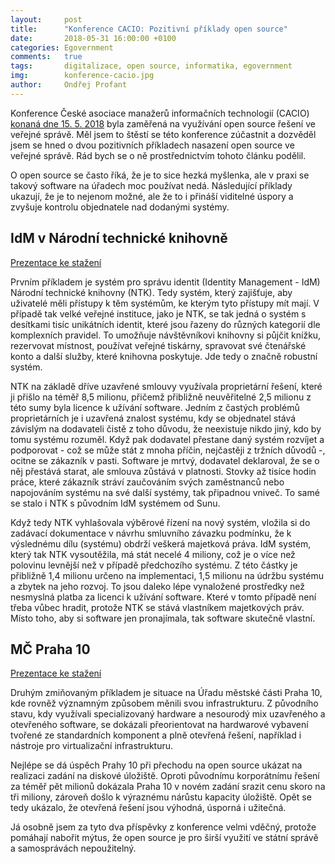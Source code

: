 ```yaml
---
layout:     post
title:      "Konference CACIO: Pozitivní příklady open source"
date:       2018-05-31 16:00:00 +0100
categories: Egovernment
comments:   true
tags:       digitalizace, open source, informatika, egovernment
img:        konference-cacio.jpg
author:     Ondřej Profant
---
```


Konference České asociace manažerů informačních technologií (CACIO) [konaná dne 15. 5. 2018](http://www.cacio.cz/akce/2018/kdy-a-proc-zvolit-reseni-open-source-2018) byla zaměřená na využívání open source řešení ve veřejné správě. Měl jsem to štěstí se této konference zúčastnit a dozvěděl jsem se hned o dvou pozitivních příkladech nasazení open source ve veřejné správě. Rád bych se o ně prostřednictvím tohoto článku podělil. 

<!--more-->

O open source se často říká, že je to sice hezká myšlenka, ale v praxi se takový software na úřadech moc používat nedá. Následující příklady ukazují, že je to nejenom možné, ale že to i přináší viditelné úspory a zvyšuje kontrolu objednatele nad dodanými systémy.

## IdM v Národní technické knihovně

[Prezentace ke stažení](https://github.com/Kedrigern/Kedrigern.github.io/raw/master/assets/pdf/upgrade_idm_v_ntk241.pdf)

Prvním příkladem je systém pro správu identit (Identity Management - IdM) Národní technické knihovny (NTK). Tedy systém, který zajišťuje, aby uživatelé měli přístupy k těm systémům, ke kterým tyto přístupy mít mají. V případě tak velké veřejné instituce, jako je NTK, se tak jedná o systém s desítkami tisíc unikátních identit, které jsou řazeny do různých kategorií dle komplexních pravidel. To umožňuje návštěvníkovi knihovny si půjčit knížku, rezervovat místnost, používat veřejné tiskárny, spravovat své čtenářské konto a další služby, které knihovna poskytuje. Jde tedy o značně robustní systém.

NTK na základě dříve uzavřené smlouvy využívala proprietární řešení, které ji přišlo na téměř 8,5 milionu, přičemž přibližně neuvěřitelné 2,5 milionu z této sumy byla licence k užívání software. Jedním z častých problémů proprietárních je i uzavřená znalost systému, kdy se objednatel stává závislým na dodavateli čistě z toho důvodu, že neexistuje nikdo jiný, kdo by tomu systému rozuměl. Když pak dodavatel přestane daný systém rozvíjet a podporovat - což se může stát z mnoha příčin, nejčastěji z tržních důvodů -, ocitne se zákazník v pasti. Software je mrtvý, dodavatel deklaroval, že se o něj přestává starat, ale smlouva zůstává v platnosti. Stovky až tisíce hodin práce, které zákazník stráví zaučováním svých zaměstnanců nebo napojováním systému na své další systémy, tak připadnou vniveč. To samé se stalo i NTK s původním IdM systémem od Sunu.

Když tedy NTK vyhlašovala výběrové řízení na nový systém, vložila si do zadávací dokumentace v návrhu smluvního závazku podmínku, že k výslednému dílu (systému) obdrží veškerá majetková práva. IdM systém, který tak NTK vysoutěžila, má stát necelé 4 miliony, což je o více než polovinu levnější než v případě předchozího systému. Z této částky je přibližně 1,4 milionu určeno na implementaci, 1,5 milionu na údržbu systému a zbytek na jeho rozvoj. To jsou daleko lépe vynaložené prostředky než nesmyslná platba za licenci k užívání software. Které v tomto případě není třeba vůbec hradit, protože NTK se stává vlastníkem majetkových práv. Místo toho, aby si software jen pronajímala, tak software skutečně vlastní.

## MČ Praha 10

[Prezentace ke stažení](https://github.com/Kedrigern/Kedrigern.github.io/raw/master/assets/pdf/180515-p10-cacio234.pdf)

Druhým zmiňovaným příkladem je situace na Úřadu městské části Praha 10, kde rovněž významným způsobem měnili svou infrastrukturu. Z původního stavu, kdy využívali specializovaný hardware a nesourodý mix uzavřeného a otevřeného software, se dokázali přeorientovat na hardwarové vybavení tvořené ze standardních komponent a plně otevřená řešení, například i nástroje pro virtualizační infrastrukturu.

Nejlépe se dá úspěch Prahy 10 při přechodu na open source ukázat na realizaci zadání na diskové úložiště. Oproti původnímu korporátnímu řešení za téměř pět milionů dokázala Praha 10 v novém zadání srazit cenu skoro na tři miliony, zároveň došlo k výraznému nárůstu kapacity úložiště. Opět se tedy ukázalo, že otevřená řešení jsou výhodná, úsporná i užitečná.

Já osobně jsem za tyto dva příspěvky z konference velmi vděčný, protože pomáhají nabořit mýtus, že open source je pro širší využití ve státní správě a samosprávách nepoužitelný.
